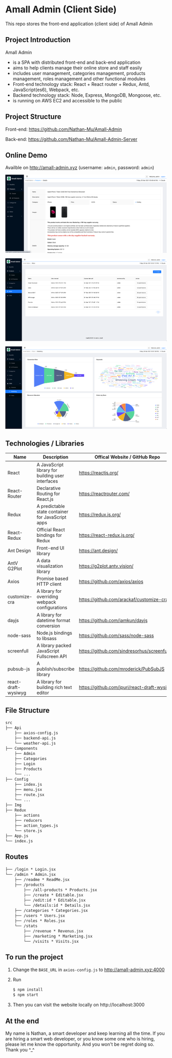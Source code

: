 # Amall Admin (Client Side)

This repo stores the front-end application (client side) of Amall Admin

## Project Introduction

Amall Admin

- is a SPA with distributed front-end and back-end application
- aims to help clients manage their online store and staff easily
- includes user management, categories management, products management, roles management and other functional modules
- Front-end technology stack: React + React router + Redux, Antd, JavaScript(es6), Webpack, etc.
- Backend technology stack: Node, Express, MongoDB, Mongoose, etc.
- is running on AWS EC2 and accessible to the public

## Project Structure

Front-end: https://github.com/Nathan-Mu/Amall-Admin 

Back-end: https://github.com/Nathan-Mu/Amall-Admin-Server

## Online Demo

Availble on http://amall-admin.xyz (username: `admin`, password: `admin`)

![image-20210305155015150](README.assets/image-20210305155015150.png)

![image-20210305155127963](README.assets/image-20210305155127963.png)

![image-20210305155151932](README.assets/image-20210305155151932.png)

## Technologies / Libraries

| Name                | Description                                       | Offical Website / GitHub Repo                  |
| ------------------- | ------------------------------------------------- | ---------------------------------------------- |
| React               | A JavaScript library for building user interfaces | https://reactjs.org/                           |
| React-Router        | Declarative Routing for React.js                  | https://reactrouter.com/                       |
| Redux               | A predictable state container for JavaScript apps | https://redux.js.org/                          |
| React-Redux         | Official React bindings for Redux                 | https://react-redux.js.org/                    |
| Ant Design          | Front-end UI library                              | https://ant.design/                            |
| AntV G2Plot         | A data visualization library                      | https://g2plot.antv.vision/                    |
| Axios               | Promise based HTTP client                         | https://github.com/axios/axios                 |
| customize-cra       | A library for overriding webpack configurations   | https://github.com/arackaf/customize-cra       |
| dayjs               | A library for datetime format conversion          | https://github.com/iamkun/dayjs                |
| node-sass           | Node.js bindings to libsass                       | https://github.com/sass/node-sass              |
| screenfull          | A library packed JavaScript Fullscreen API        | https://github.com/sindresorhus/screenfull.js/ |
| pubsub-js           | A publish/subscribe library                       | https://github.com/mroderick/PubSubJS          |
| react-draft-wysiwyg | A library for building rich text editor           | https://github.com/jpuri/react-draft-wysiwyg   |

## File Structure

```
src 
├── Api
    ├── axios-config.js
    ├── backend-api.js
    └── weather-api.js
├── Components
    ├── Admin
    ├── Categories
    ├── Login
    ├── Products
    └── ...
├── Config
    ├── index.js
    ├── menu.jsx
    ├── route.jsx
    └── ... 
├── Img
├── Redux
    ├── actions
    ├── reducers
    ├── action_types.js
    └── store.js 
├── App.js
└── index.js
```

## Routes

```
├── /login * Login.jsx
└── /admin * Admin.jsx
    ├── /readme * ReadMe.jsx
    ├── /products
    	├── /all-products * Products.jsx
        ├── /create * Editable.jsx
        ├── /edit:id * Editable.jsx
        └── /details:id * Details.jsx
    ├── /categories * Categories.jsx
    ├── /users * Users.jsx
    ├── /roles * Roles.jsx
    └── /stats
        ├── /revenue * Revenus.jsx
        ├── /marketing * Marketing.jsx
        └── /visits * Visits.jsx
```



## To run the project

1. Change the `BASE_URL` in `axios-config.js` to http://amall-admin.xyz:4000

2. Run

   ```bash
   $ npm install
   $ npm start
   ```

3. Then you can visit the website locally on http://localhost:3000

## At the end

My name is Nathan, a smart developer and keep learning all the time. If you are hiring a smart web developer, or you know some one who is hiring, please let me know the opportunity. And you won't be regret doing so. Thank you ^_^